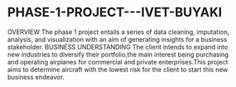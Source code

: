 # PHASE-1-PROJECT---IVET-BUYAKI
OVERVIEW
The phase 1 project entails a series of data cleaning, imputation, analysis, and visualization with an aim of generating insights for a business stakeholder.
BUSINESS UNDERSTANDING
The client intends to expand into new industries to diversify their portfolio,the main interest being purchasing and operating airplanes for commercial and private enterprises.This project aims to determine aircraft with the lowest risk for the client to start this new business endeavor.
